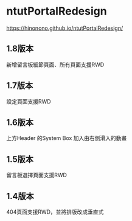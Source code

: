 # ntutPortalRedesign

https://hinonono.github.io/ntutPortalRedesign/

## 1.8版本
新增留言板細節頁面、所有頁面支援RWD

## 1.7版本
設定頁面支援RWD

## 1.6版本
上方Header 的System Box 加入由右側滑入的動畫

## 1.5版本	
留言板選擇頁面支援RWD	

## 1.4版本	
404頁面支援RWD，並將排版改成垂直式
